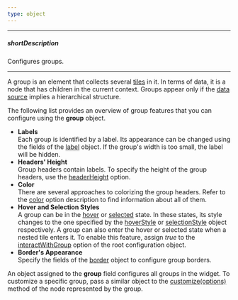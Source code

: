 ```yaml
---
type: object
---
```

---
##### shortDescription
Configures groups.

---
A group is an element that collects several [tiles](/api-reference/20%20Data%20Visualization%20Widgets/20%20dxTreeMap/1%20Configuration/tile '/Documentation/ApiReference/Data_Visualization_Widgets/dxTreeMap/Configuration/tile/') in it. In terms of data, it is a node that has children in the current context. Groups appear only if the [data source](/api-reference/20%20Data%20Visualization%20Widgets/20%20dxTreeMap/1%20Configuration/dataSource.md '/Documentation/ApiReference/Data_Visualization_Widgets/dxTreeMap/Configuration/#dataSource') implies a hierarchical structure.

The following list provides an overview of group features that you can configure using the **group** object.

* **Labels**      
Each group is identified by a label. Its appearance can be changed using the fields of the [label](/api-reference/20%20Data%20Visualization%20Widgets/20%20dxTreeMap/1%20Configuration/group/label '/Documentation/ApiReference/Data_Visualization_Widgets/dxTreeMap/Configuration/group/label/') object. If the group's width is too small, the label will be hidden.
* **Headers' Height**      
Group headers contain labels. To specify the height of the group headers, use the [headerHeight](/api-reference/20%20Data%20Visualization%20Widgets/20%20dxTreeMap/1%20Configuration/group/headerHeight.md '/Documentation/ApiReference/Data_Visualization_Widgets/dxTreeMap/Configuration/group/#headerHeight') option.
* **Color**     
There are several approaches to colorizing the group headers. Refer to the [color](/api-reference/20%20Data%20Visualization%20Widgets/20%20dxTreeMap/1%20Configuration/group/color.md '/Documentation/ApiReference/Data_Visualization_Widgets/dxTreeMap/Configuration/group/#color') option description to find information about all of them.
* **Hover and Selection Styles**        
A group can be in the [hover](/api-reference/20%20Data%20Visualization%20Widgets/20%20dxTreeMap/1%20Configuration/hoverEnabled.md '/Documentation/ApiReference/Data_Visualization_Widgets/dxTreeMap/Configuration/#hoverEnabled') or [selected](/api-reference/20%20Data%20Visualization%20Widgets/20%20dxTreeMap/1%20Configuration/selectionMode.md '/Documentation/ApiReference/Data_Visualization_Widgets/dxTreeMap/Configuration/#selectionMode') state. In these states, its style changes to the one specified by the [hoverStyle](/api-reference/20%20Data%20Visualization%20Widgets/20%20dxTreeMap/1%20Configuration/group/hoverStyle '/Documentation/ApiReference/Data_Visualization_Widgets/dxTreeMap/Configuration/group/hoverStyle/') or [selectionStyle](/api-reference/20%20Data%20Visualization%20Widgets/20%20dxTreeMap/1%20Configuration/group/selectionStyle '/Documentation/ApiReference/Data_Visualization_Widgets/dxTreeMap/Configuration/group/selectionStyle/') object respectively. A group can also enter the hover or selected state when a nested tile enters it. To enable this feature, assign *true* to the [interactWithGroup](/api-reference/20%20Data%20Visualization%20Widgets/20%20dxTreeMap/1%20Configuration/interactWithGroup.md '/Documentation/ApiReference/Data_Visualization_Widgets/dxTreeMap/Configuration/#interactWithGroup') option of the root configuration object.
* **Border's Appearance**     
Specify the fields of the [border](/api-reference/20%20Data%20Visualization%20Widgets/20%20dxTreeMap/1%20Configuration/group/border '/Documentation/ApiReference/Data_Visualization_Widgets/dxTreeMap/Configuration/group/border/') object to configure group borders.

An object assigned to the **group** field configures all groups in the widget. To customize a specific group, pass a similar object to the [customize(options)](/api-reference/20%20Data%20Visualization%20Widgets/20%20dxTreeMap/6%20Node/3%20Methods/customize(options).md '/Documentation/ApiReference/Data_Visualization_Widgets/dxTreeMap/Node/Methods/#customizeoptions') method of the node represented by the group.